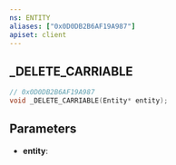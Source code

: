 ```yaml
---
ns: ENTITY
aliases: ["0x0D0DB2B6AF19A987"]
apiset: client
---
```

## _DELETE_CARRIABLE

```c
// 0x0D0DB2B6AF19A987
void _DELETE_CARRIABLE(Entity* entity);
```


## Parameters
* **entity**:



